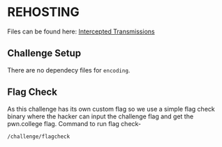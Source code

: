 # REHOSTING

Files can be found here: [Intercepted Transmissions](https://github.com/DownUnderCTF/Challenges_2024_Public/blob/main/beginner/intercepted-transmissions/README.md)

## Challenge Setup
There are no dependecy files for `encoding`.

## Flag Check

As this challenge has its own custom flag so we use a simple flag check binary where the hacker can input the challenge flag and get the pwn.college flag. Command to run flag check-
```
/challenge/flagcheck
```
